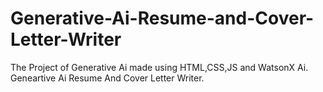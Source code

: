 # Generative-Ai-Resume-and-Cover-Letter-Writer
The Project of Generative Ai made using HTML,CSS,JS and WatsonX Ai. Geneartive Ai Resume And Cover Letter Writer.
